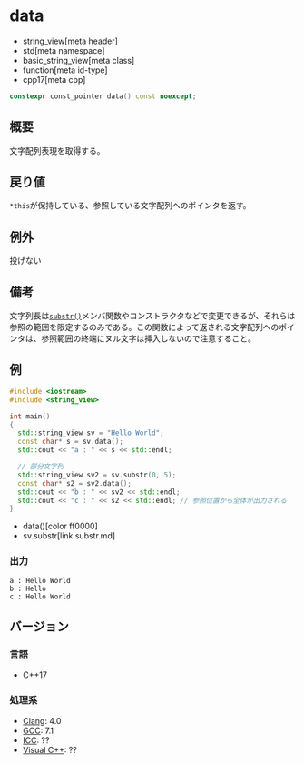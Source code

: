 # data
* string_view[meta header]
* std[meta namespace]
* basic_string_view[meta class]
* function[meta id-type]
* cpp17[meta cpp]

```cpp
constexpr const_pointer data() const noexcept;
```

## 概要
文字配列表現を取得する。


## 戻り値
`*this`が保持している、参照している文字配列へのポインタを返す。


## 例外
投げない


## 備考
文字列長は[`substr()`](substr.md)メンバ関数やコンストラクタなどで変更できるが、それらは参照の範囲を限定するのみである。この関数によって返される文字配列へのポインタは、参照範囲の終端にヌル文字は挿入しないので注意すること。


## 例
```cpp example
#include <iostream>
#include <string_view>

int main()
{
  std::string_view sv = "Hello World";
  const char* s = sv.data();
  std::cout << "a : " << s << std::endl;

  // 部分文字列
  std::string_view sv2 = sv.substr(0, 5);
  const char* s2 = sv2.data();
  std::cout << "b : " << sv2 << std::endl;
  std::cout << "c : " << s2 << std::endl; // 参照位置から全体が出力される
}
```
* data()[color ff0000]
* sv.substr[link substr.md]

### 出力
```
a : Hello World
b : Hello
c : Hello World
```


## バージョン
### 言語
- C++17

### 処理系
- [Clang](/implementation.md#clang): 4.0
- [GCC](/implementation.md#gcc): 7.1
- [ICC](/implementation.md#icc): ??
- [Visual C++](/implementation.md#visual_cpp): ??
